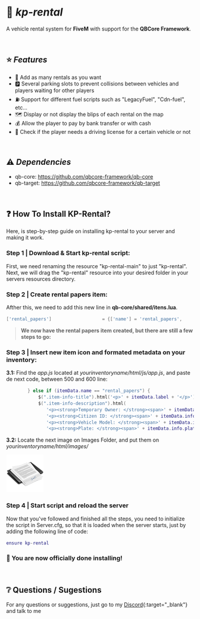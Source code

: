 # 🚗 _kp-rental_
A vehicle rental system for **FiveM** with support for the **QBCore Framework**.

<br>

## ⭐ _Features_
- 🚗 Add as many rentals as you want
- 🅿️ Several parking slots to prevent collisions between vehicles and players waiting for other players
- ⛽ Support for different fuel scripts such as "LegacyFuel", "Cdn-fuel", etc...
- 🗺️ Display or not display the blips of each rental on the map
- 💰 Allow the player to pay by bank transfer or with cash
- 📇 Check if the player needs a driving license for a certain vehicle or not

<br>

## ⚠️ _Dependencies_
- qb-core: https://github.com/qbcore-framework/qb-core
- qb-target: https://github.com/qbcore-framework/qb-target

<br>

## ❓ How To Install KP-Rental?

Here, is step-by-step guide on installing kp-rental to your server and making it work.

### Step 1 | Download & Start kp-rental script:
First, we need renaming the resource "kp-rental-main" to just "kp-rental". <br> Next, we will drag the "kp-rental" resource into your desired folder in your servers resources directory.

### Step 2 | Create rental papers item:
Afther this, we need to add this new line in **qb-core/shared/itens.lua**.
```lua
['rental_papers']                   = {['name'] = 'rental_papers',                     ['label'] = 'Rental Papers',             ['weight'] = 50,           ['type'] = 'item',         ['image'] = 'rental_papers.png',           ['unique'] = true,          ['useable'] = false,     ['shouldClose'] = false,     ['combinable'] = nil,   ['description'] = 'This car was taken out through car rental.'}
```

> **We now have the rental papers item created, but there are still a few steps to go:**

### Step 3 | Insert new item icon and formated metadata on your inventory:
**3.1:** Find the *app.js* located at *yourinventoryname/html/js/app.js*, and paste de next code, between 500 and 600 line:

```lua
        } else if (itemData.name == "rental_papers") {
            $(".item-info-title").html('<p>' + itemData.label + '</p>')
            $(".item-info-description").html(
               '<p><strong>Temporary Owner: </strong><span>' + itemData.info.temporaryOwner + '</span></p>' + 
               '<p><strong>Citizen ID: </strong><span>' + itemData.info.citizenid + '</span></p>' + 
               '<p><strong>Vehicle Model: </strong><span>' + itemData.info.vehicleModel + '</span></p>' + 
               '<p><strong>Plate: </strong><span>' + itemData.info.plate + '</span></p>');
```

**3.2:** Locate the next image on Images Folder, and put them on *yourinventoryname/html/images/*

![rental_papers](images/rental_papers.png)

### Step 4 | Start script and reload the server
Now that you've followed and finished all the steps, you need to initialize the script in Server.cfg, so that it is loaded when the server starts, just by adding the following line of code:
```lua
ensure kp-rental
```

### 🥳 You are now officially done installing!

<br>

## ❔ Questions / Sugestions
For any questions or suggestions, just go to my [Discord](https://discord.gg//DxXFDqnxYs){:target="_blank"} and talk to me


